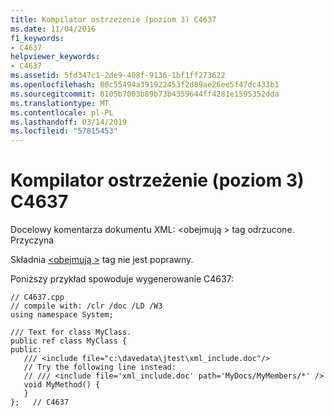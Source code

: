 ```yaml
---
title: Kompilator ostrzeżenie (poziom 3) C4637
ms.date: 11/04/2016
f1_keywords:
- C4637
helpviewer_keywords:
- C4637
ms.assetid: 5fd347c1-2de9-408f-9136-1bf1ff273622
ms.openlocfilehash: 80c55494a391922453f2d89ae26ee5f47dc433b1
ms.sourcegitcommit: 8105b7003b89b73b4359644ff4281e1595352dda
ms.translationtype: MT
ms.contentlocale: pl-PL
ms.lasthandoff: 03/14/2019
ms.locfileid: "57815453"
---
```

# <a name="compiler-warning-level-3-c4637"></a>Kompilator ostrzeżenie (poziom 3) C4637

Docelowy komentarza dokumentu XML: \<obejmują > tag odrzucone.  Przyczyna

Składnia [ \<obejmują >](../../build/reference/include-visual-cpp.md) tag nie jest poprawny.

Poniższy przykład spowoduje wygenerowanie C4637:

```
// C4637.cpp
// compile with: /clr /doc /LD /W3
using namespace System;

/// Text for class MyClass.
public ref class MyClass {
public:
   /// <include file="c:\davedata\jtest\xml_include.doc"/>
   // Try the following line instead:
   // /// <include file='xml_include.doc' path='MyDocs/MyMembers/*' />
   void MyMethod() {
   }
};   // C4637
```